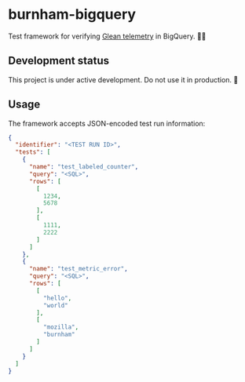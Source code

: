 # burnham-bigquery

Test framework for verifying [Glean telemetry][Glean] in BigQuery. 👩‍🔬

## Development status

This project is under active development. Do not use it in production. 🚧

## Usage

The framework accepts JSON-encoded test run information:

```json
{
  "identifier": "<TEST RUN ID>",
  "tests": [
    {
      "name": "test_labeled_counter",
      "query": "<SQL>",
      "rows": [
        [
          1234,
          5678
        ],
        [
          1111,
          2222
        ]
      ]
    },
    {
      "name": "test_metric_error",
      "query": "<SQL>",
      "rows": [
        [
          "hello",
          "world"
        ],
        [
          "mozilla",
          "burnham"
        ]
      ]
    }
  ]
}
```

[Glean]: https://mozilla.github.io/glean/book/index.html
